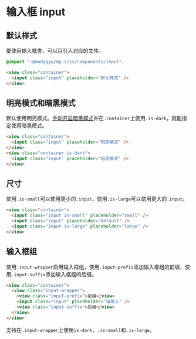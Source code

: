# 输入框 input

## 默认样式

要使用输入框类，可以只引入对应的文件。

```scss
@import "~@modyqyw/mp-scss/components/input";
```

```html
<view class="container">
  <input class="input" placeholder="默认样式" />
</view>
```

## 明亮模式和暗黑模式

默认使用明亮模式。[手动开启暗黑模式](../advance/README.md#明亮模式和暗黑模式)并在`.container`上使用`.is-dark`，就能指定使用暗黑模式。

```html
<view class="container">
  <input class="input" placeholder="明亮模式" />
</view>
<view class="container is-dark">
  <input class="input" placeholder="暗黑模式" />
</view>
```

## 尺寸

使用`.is-small`可以使用更小的`.input`，使用`.is-large`可以使用更大的`.input`。

```html
<view class="container">
  <input class="input is-small" placeholder="small" />
  <input class="input" placeholder="default" />
  <input class="input is-large" placeholder="large" />
</view>
```

## 输入框组

使用`.input-wrapper`启用输入框组，使用`.input-prefix`添加输入框组的前缀，使用`.input-suffix`添加输入框组的后缀。

```html
<view class="container">
  <view class="input-wrapper">
    <view class="input-prefix">前缀</view>
    <input class="input" placeholder="请输入" />
    <view class="input-suffix">后缀</view>
  </view>
</view>
```

支持在`.input-wrapper`上使用`is-dark`，`.is-small`和`.is-large`。
